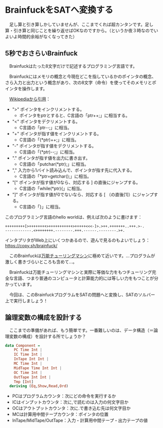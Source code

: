 # BrainfuckをSATへ変換する

　足し算と引き算しかしていませんが、ここまでくれば超カンタンです。足し算・引き算と同じことを繰り返せばOKなのですから。（というか夜３時なのでいよいよ時間的余裕がなくなってきた）

## 5秒でおさらいBrainfuck

　Brainfuckはたった8文字だけで記述するプログラミング言語です。

　Brainfuckにはメモリの概念と今現在どこを指しているかのポインタの概念、さら入力と出力という概念があり、次の8文字（命令）を使ってそのメモリとポインタを操作します。

　[Wikipediaから引用](https://ja.wikipedia.org/wiki/Brainfuck)：

 - ">" ポインタをインクリメントする。
   - ポインタをptrとすると、C言語の「ptr++;」に相当する。
 - "<" ポインタをデクリメントする。
   - C言語の「ptr--;」に相当。
 - "+" ポインタが指す値をインクリメントする。
   - C言語の「(*ptr)++;」に相当。
 - "-" ポインタが指す値をデクリメントする。
   - C言語の「(*ptr)--;」に相当。
 - "." ポインタが指す値を出力に書き出す。
   - C言語の「putchar(*ptr);」に相当。
 - "," 入力から1バイト読み込んで、ポインタが指す先に代入する。
   - C言語の「*ptr=getchar();」に相当。
 - "[" ポインタが指す値が0なら、対応する ] の直後にジャンプする。
   - C言語の「while(*ptr){」に相当。
 - "]" ポインタが指す値が0でないなら、対応する [ （の直後[1]）にジャンプする。
   - C言語の「}」に相当。

このプログラミング言語のhello worldは、例えば次のように書けます：

```bf
+++++++++[>++++++++>+++++++++++>+++++<<<-]>.>++.+++++++..+++.>-.
------------.<++++++++.--------.+++.------.--------.>+.
```

インタプリタがWeb上にいくつかあるので、遊んで見るのもよいでしょう：
https://copy.sh/brainfuck/

　このBrainfuckは[万能チューリングマシン](https://ja.wikipedia.org/wiki/%E3%83%81%E3%83%A5%E3%83%BC%E3%83%AA%E3%83%B3%E3%82%B0%E3%83%9E%E3%82%B7%E3%83%B3#.E4.B8.87.E8.83.BD.E3.83.81.E3.83.A5.E3.83.BC.E3.83.AA.E3.83.B3.E3.82.B0.E3.83.9E.E3.82.B7.E3.83.B3)に極めて近いです。…プログラムが激しく書きづらいところも含めて…。

　Brainfuckは万能チューリングマシンと実際に等価な力をもつチューリング完全な言語、つまり普通のコンピュータと計算能力的には等しい力をもつことが分かっています。

　今回は、このBrainfuckプログラムをSATの問題へと変換し、SATのソルバー上で実行しましょう！

## 論理変数の構成を設計する

　ここまでの準備があれば、もう簡単です。一番難しいのは、データ構造（＝論理変数の構成）を設計する所でしょうか？

```hs
data Component =
    PC Time Int |
    IC Time Int |
    InTape Int Int |
    MC Time Int |
    MidTape Time Int Int |
    OC Time Int |
    OutTape Int Int |
    Tmp [Int]
  deriving (Eq,Show,Read,Ord)
```

 - PCはプログラムカウンタ：次にどの命令を実行するか
 - ICはインプットカウンタ：次に,で読むのは入力の何文字目か
 - OCはアウトプットカウンタ：次に.で書き込む先は何文字目か
 - MCは計算用中間テープカウンタ：ポインタの位置
 - InTape/MidTape/OutTape：入力・計算用中間テープ・出力テープの値


